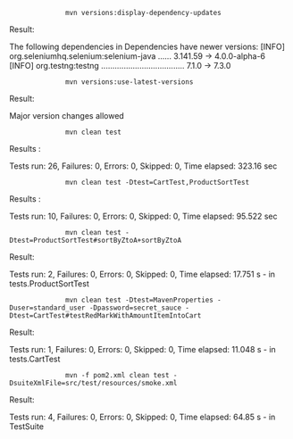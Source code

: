 
                  mvn versions:display-dependency-updates

Result:

 The following dependencies in Dependencies have newer versions:
[INFO]   org.seleniumhq.selenium:selenium-java ...... 3.141.59 -> 4.0.0-alpha-6
[INFO]   org.testng:testng ..................................... 7.1.0 -> 7.3.0

                  mvn versions:use-latest-versions
Result:

Major version changes allowed
 
                  mvn clean test


Results :

Tests run: 26, Failures: 0, Errors: 0, Skipped: 0, Time elapsed: 323.16 sec

                  mvn clean test -Dtest=CartTest,ProductSortTest
Results :   
                    
Tests run: 10, Failures: 0, Errors: 0, Skipped: 0, Time elapsed: 95.522 sec

                  mvn clean test -Dtest=ProductSortTest#sortByZtoA+sortByZtoA
Result:

Tests run: 2, Failures: 0, Errors: 0, Skipped: 0, Time elapsed: 17.751 s - in tests.ProductSortTest

                  mvn clean test -Dtest=MavenProperties -Duser=standard_user -Dpassword=secret_sauce -Dtest=CartTest#testRedMarkWithAmountItemIntoCart
Result:

Tests run: 1, Failures: 0, Errors: 0, Skipped: 0, Time elapsed: 11.048 s - in tests.CartTest

                  mvn -f pom2.xml clean test -DsuiteXmlFile=src/test/resources/smoke.xml
                  
Result:

Tests run: 4, Failures: 0, Errors: 0, Skipped: 0, Time elapsed: 64.85 s - in TestSuite
